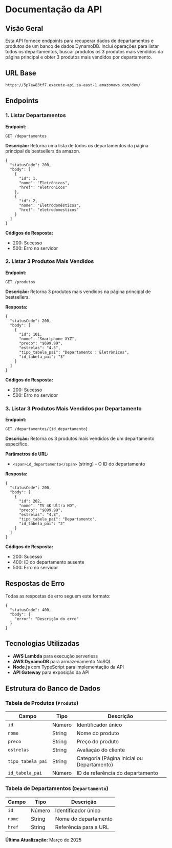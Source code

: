 # Documentação da API

## Visão Geral

Esta API fornece endpoints para recuperar dados de departamentos e produtos de um banco de dados DynamoDB. Inclui operações para listar todos os departamentos, buscar produtos os 3 produtos mais vendidos da página principal e obter 3 produtos mais vendidos por departamento.

## URL Base

```
https://5p7ew83tf7.execute-api.sa-east-1.amazonaws.com/dev/
```

## Endpoints

### 1. Listar Departamentos

**Endpoint:**

```
GET /departamentos
```

**Descrição:**
Retorna uma lista de todos os departamentos da página principal de bestsellers da amazon.

```
{
  "statusCode": 200,
  "body": [
    {
      "id": 1,
      "nome": "Eletrônicos",
      "href": "eletronicos"
    },
    {
      "id": 2,
      "nome": "Eletrodomésticos",
      "href": "eletrodomesticos"
    }
  ]
}
```

**Códigos de Resposta:**

* 200: Sucesso
* 500: Erro no servidor

### 2. Listar 3 Produtos Mais Vendidos

**Endpoint:**

```
GET /produtos
```

**Descrição:**
Retorna 3 produtos mais vendidos na página principal de bestsellers.

**Resposta:**

```
{
  "statusCode": 200,
  "body": [
    {
      "id": 101,
      "nome": "Smartphone XYZ",
      "preco": "$699.99",
      "estrelas": "4.5",
      "tipo_tabela_pai": "Departamento : Eletrônicos",
      "id_tabela_pai": "3"
    }
  ]
}
```

**Códigos de Resposta:**

* 200: Sucesso
* 500: Erro no servidor

### 3. Listar 3 Produtos Mais Vendidos por Departamento

**Endpoint:**

```
GET /departamentos/{id_departamento}
```

**Descrição:**
Retorna os 3 produtos mais vendidos de um departamento específico.

**Parâmetros de URL:**

* `<span>id_departamento</span>` (string) - O ID do departamento

**Resposta:**

```
{
  "statusCode": 200,
  "body": [
    {
      "id": 202,
      "nome": "TV 4K Ultra HD",
      "preco": "$899.99",
      "estrelas": "4.8",
      "tipo_tabela_pai": "Departamento",
      "id_tabela_pai": "2"
    }
  ]
}
```

**Códigos de Resposta:**

* 200: Sucesso
* 400: ID do departamento ausente
* 500: Erro no servidor

## Respostas de Erro

Todas as respostas de erro seguem este formato:

```
{
  "statusCode": 400,
  "body": {
    "error": "Descrição do erro"
  }
}
```


## Tecnologias Utilizadas

* **AWS Lambda** para execução serverless
* **AWS DynamoDB** para armazenamento NoSQL
* **Node.js** com TypeScript para implementação da API
* **API Gateway** para exposição da API

## Estrutura do Banco de Dados

### Tabela de Produtos (`Produto`)

| Campo               | Tipo    | Descrição                                 |
| ------------------- | ------- | ------------------------------------------- |
| `id`              | Número | Identificador único                        |
| `nome`            | String  | Nome do produto                             |
| `preco`           | String  | Preço do produto                           |
| `estrelas`        | String  | Avaliação do cliente                      |
| `tipo_tabela_pai` | String  | Categoria (Página Inicial ou Departamento) |
| `id_tabela_pai`   | Número | ID de referência do departamento           |

### Tabela de Departamentos (`Departamento`)

| Campo    | Tipo    | Descrição            |
| -------- | ------- | ---------------------- |
| `id`   | Número | Identificador único   |
| `nome` | String  | Nome do departamento   |
| `href` | String  | Referência para a URL |



**Última Atualização:** Março de 2025

